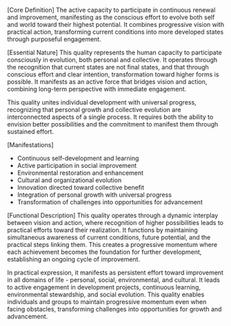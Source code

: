 [Core Definition]
The active capacity to participate in continuous renewal and improvement, manifesting as the conscious effort to evolve both self and world toward their highest potential. It combines progressive vision with practical action, transforming current conditions into more developed states through purposeful engagement.

[Essential Nature]
This quality represents the human capacity to participate consciously in evolution, both personal and collective. It operates through the recognition that current states are not final states, and that through conscious effort and clear intention, transformation toward higher forms is possible. It manifests as an active force that bridges vision and action, combining long-term perspective with immediate engagement.

This quality unites individual development with universal progress, recognizing that personal growth and collective evolution are interconnected aspects of a single process. It requires both the ability to envision better possibilities and the commitment to manifest them through sustained effort.

[Manifestations]
- Continuous self-development and learning
- Active participation in social improvement
- Environmental restoration and enhancement
- Cultural and organizational evolution
- Innovation directed toward collective benefit
- Integration of personal growth with universal progress
- Transformation of challenges into opportunities for advancement

[Functional Description]
This quality operates through a dynamic interplay between vision and action, where recognition of higher possibilities leads to practical efforts toward their realization. It functions by maintaining simultaneous awareness of current conditions, future potential, and the practical steps linking them. This creates a progressive momentum where each achievement becomes the foundation for further development, establishing an ongoing cycle of improvement.

In practical expression, it manifests as persistent effort toward improvement in all domains of life - personal, social, environmental, and cultural. It leads to active engagement in development projects, continuous learning, environmental stewardship, and social evolution. This quality enables individuals and groups to maintain progressive momentum even when facing obstacles, transforming challenges into opportunities for growth and advancement.
